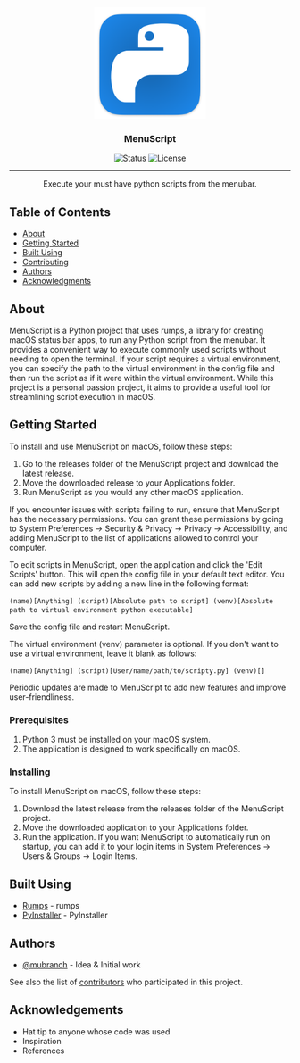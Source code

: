 <p align="center">
  <a href="" rel="noopener">
 <img width=200px height=200px src="https://raw.githubusercontent.com/mubranch/menuscript/master/menuscript/resources/imgs/icon.png" alt="Project logo"></a>
</p>

<h3 align="center">MenuScript</h3>

<div align="center">

[![Status](https://img.shields.io/badge/status-active-success.svg)]()
[![License](https://img.shields.io/badge/license-MIT-blue.svg)](/LICENSE)

</div>

---

<p align="center"> Execute your must have python scripts from the menubar.
    <br> 
</p>

## Table of Contents

- [About](#about)
- [Getting Started](#getting_started)
- [Built Using](#built_using)
- [Contributing](../CONTRIBUTING.md)
- [Authors](#authors)
- [Acknowledgments](#acknowledgement)

## About <a name = "about"></a>

MenuScript is a Python project that uses rumps, a library for creating macOS status bar apps, to run any Python script from the menubar. It provides a convenient way to execute commonly used scripts without needing to open the terminal. If your script requires a virtual environment, you can specify the path to the virtual environment in the config file and then run the script as if it were within the virtual environment. While this project is a personal passion project, it aims to provide a useful tool for streamlining script execution in macOS.

## Getting Started <a name = "getting_started"></a>

To install and use MenuScript on macOS, follow these steps:

1. Go to the releases folder of the MenuScript project and download the latest release.
2. Move the downloaded release to your Applications folder.
3. Run MenuScript as you would any other macOS application.

If you encounter issues with scripts failing to run, ensure that MenuScript has the necessary permissions. You can grant these permissions by going to System Preferences -> Security & Privacy -> Privacy -> Accessibility, and adding MenuScript to the list of applications allowed to control your computer.

To edit scripts in MenuScript, open the application and click the 'Edit Scripts' button. This will open the config file in your default text editor. You can add new scripts by adding a new line in the following format:

```
(name)[Anything] (script)[Absolute path to script] (venv)[Absolute path to virtual environment python executable]
```
Save the config file and restart MenuScript.

The virtual environment (venv) parameter is optional. If you don't want to use a virtual environment, leave it blank as follows:

```
(name)[Anything] (script)[User/name/path/to/scripty.py] (venv)[]
```

Periodic updates are made to MenuScript to add new features and improve user-friendliness.

### Prerequisites

1. Python 3 must be installed on your macOS system.
2. The application is designed to work specifically on macOS.

### Installing

To install MenuScript on macOS, follow these steps:

1. Download the latest release from the releases folder of the MenuScript project.
2. Move the downloaded application to your Applications folder.
3. Run the application. If you want MenuScript to automatically run on startup, you can add it to your login items in System Preferences -> Users & Groups -> Login Items.

## Built Using <a name = "built_using"></a>

- [Rumps](https://rumps.readthedocs.io/en/latest/) - rumps
- [PyInstaller](https://pyinstaller.org/en/stable/) - PyInstaller

## Authors <a name = "authors"></a>

- [@mubranch](https://github.com/mubranch) - Idea & Initial work

See also the list of [contributors](https://github.com/mubranch/menuscript/contributors) who participated in this project.

## Acknowledgements <a name = "acknowledgement"></a>

- Hat tip to anyone whose code was used
- Inspiration
- References
